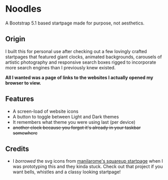 # Noodles
A Bootstrap 5.1 based startpage made for purpose, not aesthetics.

## Origin
I built this for personal use after checking out a few lovingly crafted startpages that featured giant clocks, animated backgrounds, carousels of artistic photography and responsive search boxes rigged to incorporate more search engines than I previously knew existed.

**All I wanted was a page of links to the websites I actually opened my browser to view.**

## Features
* A screen-load of website icons
* A button to toggle between Light and Dark themes
* It remembers what theme you were using last (per device)
* ~~another clock because you forgot it's already in your taskbar somewhere~~

## Credits
* I *borrowed* the svg icons from [manilarome's squareup startpage](https://github.com/manilarome/squareup) when I was prototyping this and they kinda stuck. Check out that project if you want bells, whistles and a classy looking startpage!
